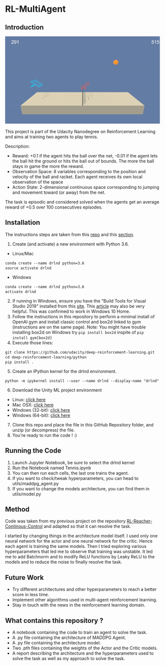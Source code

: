 # RL-MultiAgent

## Introduction

![Video of the environment](tennis_agent.gif "A video of mine showing agents playing tennis")

This project is part of the Udacity Nanodegree on Reinforcement Learning and aims at training two agents to play tennis.

Description:

- Reward: +0.1 if the agent hits the ball over the net, -0.01 if the agent lets the ball hit the ground or hits the ball out of bounds. The more the ball stays in game the more the reward.
- Observation Space: 8 variables corresponding to the position and velocity of the ball and racket. Each agent receives its own local observation of the space
- Action State: 2-dimensional continuous space corresponding to jumping and movement toward (or away) from the net.

The task is episodic and considered solved when the agents get an average reward of +0.5 over 100 consecutives episodes.

## Installation

The instructions steps are taken from this [repo](https://github.com/udacity/deep-reinforcement-learning#dependencies) and this [section](https://github.com/udacity/deep-reinforcement-learning/tree/master/p3_collab-compet).

1) Create (and activate) a new environment with Python 3.6.
- Linux/Mac
```shell
conda create --name drlnd python=3.6
source activate drlnd
```
- Windows
```shell
conda create --name drlnd python=3.6 
activate drlnd
```
2) If running in Windows, ensure you have the "Build Tools for Visual Studio 2019" installed from this [site](https://visualstudio.microsoft.com/downloads/). This [article](https://towardsdatascience.com/how-to-install-openai-gym-in-a-windows-environment-338969e24d30) may also be very helpful. This was confirmed to work in Windows 10 Home.
3) Follow the instructions in this repository to perform a minimal install of OpenAI gym and install classic control and box2d linked to gym (instructions are on the same page).
Note: You might have trouble installing box2d on Windows try `pip install box2d` inspite of `pip install gym[box2d]`
4) Execute those lines:
```shell
git clone https://github.com/udacity/deep-reinforcement-learning.git
cd deep-reinforcement-learning/python
pip install .
```
5) Create an IPython kernel for the drlnd environment.
```shell
python -m ipykernel install --user --name drlnd --display-name "drlnd"
```
6) Download the Unity ML project environment
- Linux: [click here](https://s3-us-west-1.amazonaws.com/udacity-drlnd/P3/Tennis/Tennis_Linux.zip)
- Mac OSX: [click here](https://s3-us-west-1.amazonaws.com/udacity-drlnd/P3/Tennis/Tennis.app.zip)
- Windows (32-bit): [click here](https://s3-us-west-1.amazonaws.com/udacity-drlnd/P3/Tennis/Tennis_Windows_x86.zip)
- Windows (64-bit): [click here](https://s3-us-west-1.amazonaws.com/udacity-drlnd/P3/Tennis/Tennis_Windows_x86_64.zip)
7) Clone this repo and place the file in this GitHub Repository folder, and unzip (or decompress) the file.
8) You're ready to run the code ! :) 

## Running the Code

1) Launch Jupyter Notebook, be sure to select the drlnd kernel
2) Run the Notebook named Tennis.ipynb
3) You can then run each cells, the last one trains the agent.
4) If you want to check/tweak hyperparameters, you can head to utils/maddpg_agent.py
5) If you want to change the models architecture, you can find them in utils/model.py

## Method

Code was taken from my previous project on the repository [RL-Reacher-Continous-Control](https://github.com/Mashbrow/RL-Reacher-Continuous-Control) and adapted so that it can resolve the task.

I started by changing things in the architecture model itself. I used only one neural network for the actor and one neural network for the critic. Hence each agent is training the same models. Then I tried exploring various hyperparameters that led me to observe that training was unstable. It led me to add Batchnorm and to modify ReLU functions by Leaky ReLU to the models and to reduce the noise to finally resolve the task.

## Future Work

- Try different architectures and other hyperparameters to reach a better score in less time.
- Implement other algorithms used in multi-agent reinforcement learning.
- Stay in touch with the news in the reinforcement learning domain. 

## What contains this repository ? 

- A notebook containing the code to train an agent to solve the task.
- A .py file containing the architecture of MADDPG Agent.
- A .py file containing the architecture model.
- Two .pth files containing the weights of the Actor and the Critic models.
- A report describing the architecture and the hyperparameters used to solve the task as well as my approach to solve the task.
